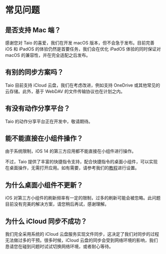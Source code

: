 # 常见问题

## 是否支持 Mac 端？

感谢您对 Taio 的喜爱，我们在开发 macOS 版本，但不会急于发布。目前完善 iOS 和 iPadOS 的体验仍然是首要任务，我们会在优化 iPadOS 体验的同时保证对 macOS 的兼容性，并在完全适配之后发布。

## 有别的同步方案吗？

Taio 目前支持 iCloud 云盘，我们在考虑改进，例如支持 OneDrive 或其他常见的云存储。此外，基于 WebDAV 的文件传输协议也在计划之内。

## 有没有动作分享平台？

Taio 的动作分享平台正在开发中，敬请期待。

## 能不能直接在小组件操作？

由于系统限制，iOS 14 的第三方应用都不能直接在小组件进行操作。

不过，Taio 提供了丰富的快捷指令支持，配合快捷指令的桌面小组件，可以实现在桌面操作，无需打开应用。如有需要，请参考我们的[教程](cn/integration/shortcuts)进行设置。

## 为什么桌面小组件不更新？

iOS 对第三方小组件的刷新频率有一定的限制，过多的刷新可能会被忽略。此问题目前没有完美的解决方案，请您稍后再试，感谢理解。

## 为什么 iCloud 同步不成功？

我们完全采用系统的 iCloud 云盘服务实现文件同步，这决定了我们对同步的过程无法做过多的干预。很多时候，iCloud 云盘的同步会受到网络环境的影响，我们恳请您在碰到问题时试试切换网络环境，或者耐心等待。